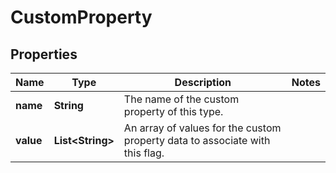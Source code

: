 

# CustomProperty


## Properties

| Name | Type | Description | Notes |
|------------ | ------------- | ------------- | -------------|
|**name** | **String** | The name of the custom property of this type. |  |
|**value** | **List&lt;String&gt;** | An array of values for the custom property data to associate with this flag. |  |




